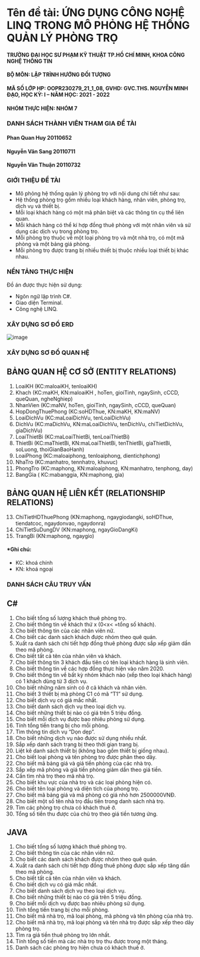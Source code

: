 # Tên đề tài: ỨNG DỤNG CÔNG NGHỆ LINQ TRONG MÔ PHỎNG HỆ THỐNG QUẢN LÝ PHÒNG TRỌ
#### TRƯỜNG ĐẠI HỌC SƯ PHẠM KỸ THUẬT TP.HỒ CHÍ MINH, KHOA CÔNG NGHỆ THÔNG TIN
#### BỘ MÔN: LẬP TRÌNH HƯỚNG ĐỐI TƯỢNG
#### MÃ SỐ LỚP HP: OOPR230279_21_1_08, GVHD: GVC.THS. NGUYỄN MINH ĐẠO, HỌC KỲ: I – NĂM HỌC: 2021 - 2022
#### NHÓM THỰC HIỆN: NHÓM 7
### DANH SÁCH THÀNH VIÊN THAM GIA ĐỀ TÀI
#### Phan Quan Huy	20110652
#### Nguyễn Văn Sang  20110711
#### Nguyễn Văn Thuận	20110732
### GIỚI THIỆU ĐỀ TÀI
- Mô phỏng hệ thống quản lý phòng trọ với nội dung chi tiết như sau:
- Hệ thống phòng trọ gồm nhiều loại khách hàng, nhân viên, phòng trọ, dịch vụ và thiết bị.
- Mỗi loại khách hàng có một mã phân biệt và các thông tin cụ thể liên quan.
- Mỗi khách hàng có thể kí hợp đồng thuê phòng với một nhân viên và sử dụng các dịch vụ trong phòng trọ.
- Mỗi phòng trọ thuộc về một loại phòng trọ và một nhà trọ, có một mã phòng và một bảng giá phòng.
- Mỗi phòng trọ được trang bị nhiều thiết bị thuộc nhiều loại thiết bị khác nhau.
### NỀN TẢNG THỰC HIỆN
Đồ án được thực hiện sử dụng:
-	Ngôn ngữ lập trình C#.
-	Giao diện Terminal.
-	Công nghệ LINQ.
### XÂY DỰNG SƠ ĐỒ ERD
![image](https://github.com/Nguyenvsang/OOP_QuanLyPhongTro_C_Sharp/assets/80632518/bedf83a8-bf0d-4c79-8d20-4ae8acb203fb)
### XÂY DỰNG SƠ ĐỒ QUAN HỆ
## BẢNG QUAN HỆ CƠ SỞ (ENTITY RELATIONS)
1.	LoaiKH (KC:maloaiKH, tenloaiKH)
2.	Khach (KC:maKH, KN:maloaiKH , hoTen, gioiTinh, ngaySinh, cCCD, 
queQuan, ngheNghiep)
3.	NhanVien (KC:maNV, hoTen, gioiTinh, ngaySinh, cCCD, queQuan)
4.	HopDongThuePhong (KC:soHDThue, KN:maKH, KN:maNV)
5.	LoaiDichVu (KC:maLoaiDichVu, tenLoaiDichVu)
6.	DichVu (KC:maDichVu, KN:maLoaiDichVu, tenDichVu, chiTietDichVu, giaDichVu)
7.	LoaiThietBi (KC:maLoaiThietBi, tenLoaiThietBi)
8.	ThietBi (KC:maThietBi, KN:maLoaiThietBi, tenThietBi, giaThietBi, soLuong, thoiGianBaoHanh)
9.	LoaiPhong (KC:maloaiphong, tenloaiphong, dientichphong)
10.	NhaTro (KC:manhatro, tennhatro, khuvuc)
11.	PhongTro (KC:maphong, KN:maloaiphong, KN:manhatro, tenphong, day)
12.	BangGia ( KC:mabanggia, KN:maphong, gia)
## BẢNG QUAN HỆ LIÊN KẾT (RELATIONSHIP RELATIONS)
13.	ChiTietHDThuePhong (KN:maphong, ngaygiodangki, soHDThue, tiendatcoc, ngaydonvao, ngaydonra)
14.	ChiTietSuDungDV (KN:maphong, ngayGioDangKi)
15.	TrangBi (KN:maphong, ngaygio)
#### *Ghi chú: 
- KC: khoá chính
- KN: khoá ngoại
### DANH SÁCH CÂU TRUY VẤN
## C#
1.	Cho biết tổng số lượng khách thuê phòng trọ.
2.	Cho biết thông tin về khách thứ x (0<x< =tổng số khách).
3.	Cho biết thông tin của các nhân viên nữ.
4.	Cho biết các danh sách khách được nhóm theo quê quán.
5.	Xuất ra danh sách chi tiết hợp đồng thuê phòng được sắp xếp giảm dần theo mã phòng.
6.	Cho biết tất cả tên của nhân viên và khách.
7.	Cho biết thông tin 3 khách đầu tiên có tên loại khách hàng là sinh viên.
8.	Cho biết thông tin về các hợp đồng thực hiện vào năm 2020.
9.	Cho biết thông tin về bất kỳ nhóm khách nào (xếp theo loại khách hàng) có 1 khách dùng từ 3 dịch vụ.
10.	Cho biết những năm sinh có ở cả khách và nhân viên.
11.	Cho biết 3 thiết bị mà phòng C1 có mã “T1” sử dụng.
12.	Cho biết dịch vụ có giá mắc nhất.
13.	Cho biết danh sách dịch vụ theo loại dịch vụ.
14.	Cho biết những thiết bị nào có giá trên 5 triệu đồng.
15.	Cho biết mỗi dịch vụ được bao nhiêu phòng sử dụng.
16.	Tính tổng tiền trang bị cho mỗi phòng.
17.	Tìm thông tin dịch vụ “Dọn dẹp”.
18.	Cho biết những dịch vụ nào được sử dụng nhiều nhất.
19.	Sắp xếp danh sách trang bị theo thời gian trang bị.
20.	 Liệt kê danh sách thiết bị (không bao gồm thiết bị giống nhau).
21.	Cho biết loại phòng và tên phòng trọ được phân theo dãy.
22.	Cho biết mã bảng giá và giá tiền phòng của các nhà trọ.
23.	Sắp xếp mã phòng và giá tiền phòng giảm dần theo giá tiền.
24.	 Cần tìm nhà trọ theo mã nhà trọ.
25.	 Cho biết khu vực của nhà trọ và các loại phòng hiện có.
26.	Cho biết tên loại phòng và diện tích của phong trọ.
27.	Cho biết mã bảng giá và mã phòng có giá nhỏ hơn 2500000VNĐ.
28.	 Cho biết một số tên nhà trọ đầu tiên trong danh sách nhà trọ.
29.	Tìm các phòng trọ chưa có khách thuê ở.
30.	Tổng số tiền thu được của chủ trọ theo giá tiền tương ứng.
## JAVA
1.	Cho biết tổng số lượng khách thuê phòng trọ.
2.	Cho biết thông tin của các nhân viên nữ.
3.	Cho biết các danh sách khách được nhóm theo quê quán.
4.	Xuất ra danh sách chi tiết hợp đồng thuê phòng được sắp xếp tăng dần theo mã phòng.
5.	Cho biết tất cả tên của nhân viên và khách.
6.	Cho biết dịch vụ có giá mắc nhất.
7.	Cho biết danh sách dịch vụ theo loại dịch vụ.
8.	Cho biết những thiết bị nào có giá trên 5 triệu đồng.
9.	Cho biết mỗi dịch vụ được bao nhiêu phòng sử dụng.
10.	Tính tổng tiền trang bị cho mỗi phòng.
11.	Cho biết mã nhà trọ, mã loại phòng, mã phòng và tên phòng của nhà trọ.
12.	Cho biết mã nhà trọ, mã loại phòng và tên nhà trọ được sắp xếp theo dãy phòng trọ.
13.	Tìm ra giá tiền thuê phòng trọ lớn nhất.
14.	Tính tổng số tiền mà các nhà trọ trọ thu được trong một tháng.
15.	 Danh sách các phòng trọ hiện chưa có  khách thuê ở.
